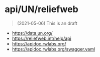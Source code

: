# api/UN/reliefweb
> (2021-05-06) This is an draft

- <https://data.un.org/>
- <https://reliefweb.int/help/api>
- <https://apidoc.rwlabs.org/>
- <https://apidoc.rwlabs.org/swagger.yaml>
